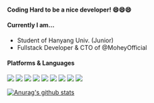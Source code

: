 #### Coding Hard to be a nice developer! 😄😄😄

#### Currently I am...
- Student of Hanyang Univ. (Junior)
- Fullstack Developer & CTO of @MoheyOfficial

#### Platforms & Languages
<p>
    <img src="https://img.shields.io/badge/Javascript-F7DF1E?style=flat-square&logo=Javascript&logoColor=323330"/>
    <img src="https://img.shields.io/badge/style=round-square&logo=Typescript&logoColor=#007ACC"/>
    <img src="https://img.shields.io/badge/style=round-square&logo=Go&logoColor=#29BEB0"/>
    <img src="https://img.shields.io/badge/style=round-square&logo=React.js&logoColor=#61DBFB"/>
    <img src="https://img.shields.io/badge/style=round-square&logo=Svelte.kit&logoColor=AA1E1E"/>
    <img src="https://img.shields.io/badge/style=round-square&logo=Next.js&logoColor=#45CE05"/>
    <img src="https://img.shields.io/badge/style=round-square&logo=Node.js&logoColor=#3C873A"/>
    <img src="https://img.shields.io/badge/style=round-square&logo=Prisma&logoColor=#000000"/>
    <img src="https://img.shields.io/badge/style=round-square&logo=GraphQL&logoColor=E535AB"/>
</p> 


[![Anurag's github stats](https://github-readme-stats.vercel.app/api?username=KyumKyum&count_private=true&theme=synthwave&show_icons=true)](https://github.com/anuraghazra/github-readme-stats)
<!--



**KyumKyum/KyumKyum** is a ✨ _special_ ✨ repository because its `README.md` (this file) appears on your GitHub profile.

Here are some ideas to get you started:

- 🔭 I’m currently working on ...
- 🌱 I’m currently learning ...
- 👯 I’m looking to collaborate on ...
- 🤔 I’m looking for help with ...
- 💬 Ask me about ...
- 📫 How to reach me: ...
- 😄 Pronouns: ...
- ⚡ Fun fact: ...
-->
